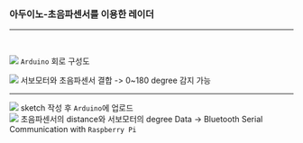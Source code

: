 ### 아두이노-초음파센서를 이용한 레이더
***
<br>


![](https://i.imgur.com/XqO68Xp.png)
```Arduino``` 회로 구성도

![](https://i.imgur.com/EN2cH4x.png)
 서보모터와 초음파센서 결합 
 -> 0~180 degree 감지 가능

****
![](https://i.imgur.com/zJ3Rw6l.png)
sketch 작성 후 ```Arduino```에 업로드
<br>
![](https://i.imgur.com/lRF2fQs.png)
초음파센서의 distance와 서보모터의 degree Data
-> Bluetooth Serial Communication with ```Raspberry Pi```